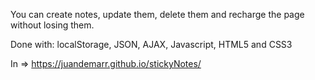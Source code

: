 You can create notes, update them, delete them and recharge the page without losing them.

Done with: localStorage, JSON, AJAX, Javascript, HTML5 and CSS3

In => https://juandemarr.github.io/stickyNotes/
